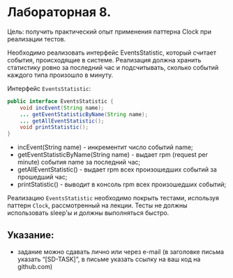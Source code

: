 # Лабораторная 8.
Цель: получить практический опыт применения паттерна Clock при реализации тестов.

Необходимо реализовать интерфейс EventsStatistic, который считает события, происходящие в системе. Реализация должна хранить статистику ровно за последний час и подсчитывать, сколько событий каждого типа произошло в минуту.

Интерфейс `EventsStatistic`:
```java
public interface EventsStatistic {
    void incEvent(String name);
    ... getEventStatisticByName(String name);
    ... getAllEventStatistic();
    void printStatistic();
}
```
* incEvent(String name) - инкрементит число событий name;
* getEventStatisticByName(String name) - выдает rpm (request per minute) события name за последний час;
* getAllEventStatistic() - выдает rpm всех произошедших событий за прошедший час;
* printStatistic() - выводит в консоль rpm всех произошедших событий;

Реализацию `EventsStatistic` необходимо покрыть тестами, используя паттерн `Clock`, рассмотренный на лекции. Тесты не должны использовать sleep'ы и должны выполняться быстро.

## Указание:
* задание можно сдавать лично или через e-mail (в заголовке письма указать “[SD-TASK]”, в письме указать ссылку на ваш код на github.com)
